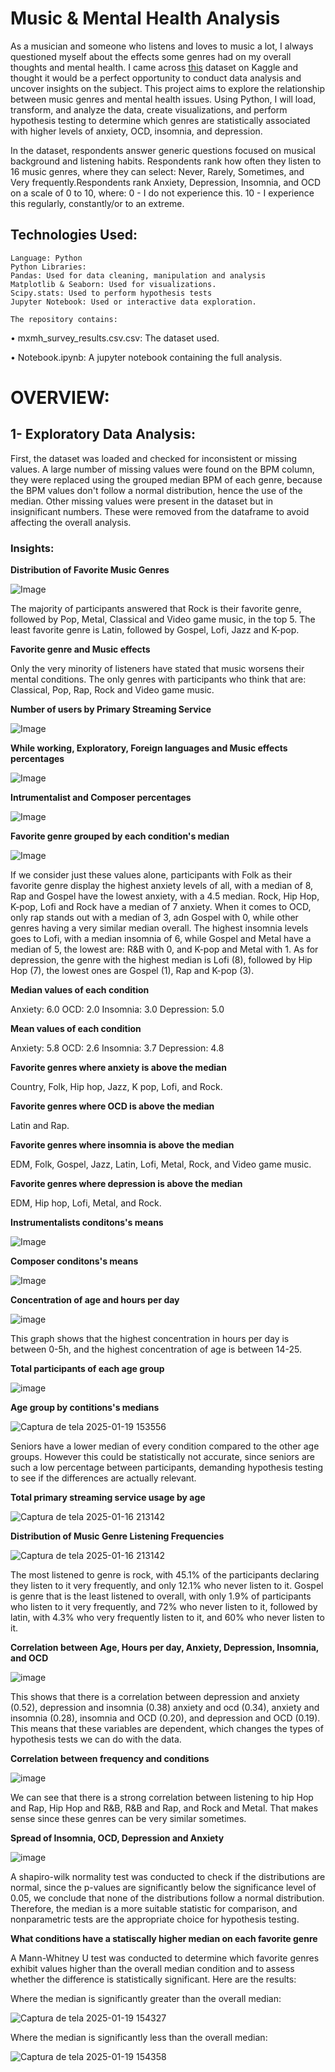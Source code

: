 # Music & Mental Health Analysis

As a musician and someone who listens and loves to music a lot, I always questioned myself about the effects some genres had on my overall thoughts and mental health. I came across [this](https://www.kaggle.com/datasets/catherinerasgaitis/mxmh-survey-results/data) dataset on Kaggle and thought it would be a perfect opportunity to conduct data analysis and uncover insights on the subject. This project aims to explore the relationship between music genres and mental health issues. Using Python, I will load, transform, and analyze the data, create visualizations, and perform hypothesis testing to determine which genres are statistically associated with higher levels of anxiety, OCD, insomnia, and depression.

In the dataset, respondents answer generic questions focused on musical background and listening habits. Respondents rank how often they listen to 16 music genres, where they can select: Never, Rarely, Sometimes, and Very frequently.Respondents rank Anxiety, Depression, Insomnia, and OCD on a scale of 0 to 10, where: 0 - I do not experience this. 10 - I experience this regularly, constantly/or to an extreme.

## Technologies Used:


    Language: Python
    Python Libraries:
    Pandas: Used for data cleaning, manipulation and analysis
    Matplotlib & Seaborn: Used for visualizations.
    Scipy.stats: Used to perform hypothesis tests
    Jupyter Notebook: Used or interactive data exploration.

    The repository contains:

• mxmh_survey_results.csv.csv: The dataset used.

• Notebook.ipynb: A jupyter notebook containing the full analysis.

# OVERVIEW:

## 1- Exploratory Data Analysis:

First, the dataset was loaded and checked for inconsistent or missing values. A large number of missing values were found on the BPM column, they were replaced using the grouped median BPM of each genre, because the BPM values don't follow a normal distribution, hence the use of the median. Other missing values were present in the dataset but in insignificant numbers. These were removed from the dataframe to avoid affecting the overall analysis.

### Insights:

**Distribution of Favorite Music Genres**

![Image](https://github.com/user-attachments/assets/845d4457-e2a3-45af-9417-a715594e09e6)

The majority of participants answered that Rock is their favorite genre, followed by Pop, Metal, Classical and Video game music, in the top 5. The least favorite genre is Latin, followed by Gospel, Lofi, Jazz and K-pop.

**Favorite genre and Music effects**

Only the very minority of listeners have stated that music worsens their mental conditions. The only genres with participants who think that are: Classical, Pop, Rap, Rock and Video game music.

**Number of users by Primary Streaming Service**

![Image](https://github.com/user-attachments/assets/2ccba8e1-2741-4d96-bf58-1c27d5358108)

**While working, Exploratory, Foreign languages and Music effects percentages**

![Image](https://github.com/user-attachments/assets/b05ef4b7-d5bc-45d5-9fa8-0c9491fb4d96)

**Intrumentalist and Composer percentages**

![Image](https://github.com/user-attachments/assets/2a30cb15-e281-48bf-9459-0bec12734f79)

**Favorite genre grouped by each condition's median**

![Image](https://github.com/user-attachments/assets/9197bc60-7a74-4ad7-94ea-813ffb8c6028)

If we consider just these values alone, participants with Folk as their favorite genre display the highest anxiety levels of all, with a median of 8, Rap and Gospel have the lowest anxiety, with a 4.5 median. Rock, Hip Hop, K-pop, Lofi and Rock have a median of 7 anxiety. When it comes to OCD, only rap stands out with a median of 3, adn Gospel with 0, while other genres having a very similar median overall. The highest insomnia levels goes to Lofi, with a median insomnia of 6, while Gospel and Metal have a median of 5, the lowest are: R&B with 0, and K-pop and Metal with 1. As for depression, the genre with the highest median is Lofi (8), followed by Hip Hop (7), the lowest ones are Gospel (1), Rap and K-pop (3).

**Median values of each condition**

Anxiety:      6.0
OCD:          2.0
Insomnia:     3.0
Depression:   5.0

**Mean values of each condition**

Anxiety:       5.8
OCD:           2.6
Insomnia:      3.7
Depression:    4.8

**Favorite genres where anxiety is above the median**

Country, Folk, Hip hop, Jazz, K pop, Lofi, and Rock.

**Favorite genres where OCD is above the median**

Latin and Rap.

**Favorite genres where insomnia is above the median**

EDM, Folk, Gospel, Jazz, Latin, Lofi, Metal, Rock, and Video game music.

**Favorite genres where depression is above the median**

EDM, Hip hop, Lofi, Metal, and Rock.

**Instrumentalists conditons's means**

![Image](https://github.com/user-attachments/assets/8ad5c943-6976-41af-ad67-aedbb143ee06)

**Composer conditons's means**

![Image](https://github.com/user-attachments/assets/1c17beaa-fef0-4145-af4c-c7bf0d356d5d)

**Concentration of age and hours per day**

![image](https://github.com/user-attachments/assets/e3f70c6e-45f5-4b07-ae95-9d5b823fbb06)

This graph shows that the highest concentration in hours per day is between 0-5h, and the highest concentration of age is between 14-25.

**Total participants of each age group**

![image](https://github.com/user-attachments/assets/0bec8970-1a33-4065-918b-f87476e4dd67)

**Age group by contitions's medians**

![Captura de tela 2025-01-19 153556](https://github.com/user-attachments/assets/107e0602-b502-4c40-b3dc-eb87c29c113a)

Seniors have a lower median of every condition compared to the other age groups. However this could be statistically not accurate, since seniors are such a low percentage between participants, demanding hypothesis testing to see if the differences are actually relevant.

**Total primary streaming service usage by age**

![Captura de tela 2025-01-16 213142](https://github.com/user-attachments/assets/8dd8b087-8e22-4548-ae18-6ac41110935c)

**Distribution of Music Genre Listening Frequencies**

![Captura de tela 2025-01-16 213142](https://github.com/user-attachments/assets/ac6c563d-2bda-4ec3-bf34-a9cbf14ca484)

The most listened to genre is rock, with 45.1% of the participants declaring they listen to it very frequently, and only 12.1% who never listen to it. Gospel is genre that is the least listened to overall, with only 1.9% of participants who listen to it very frequently, and 72% who never listen to it, followed by latin, with 4.3% who very frequently listen to it, and 60% who never listen to it.

**Correlation between Age, Hours per day, Anxiety, Depression, Insomnia, and OCD**

![image](https://github.com/user-attachments/assets/9d14f194-7a01-4fb6-8b8c-632e4ac05eed)

This shows that there is a correlation between depression and anxiety (0.52), depression and insomnia (0.38) anxiety and ocd (0.34), anxiety and insomnia (0.28), insomnia and OCD (0.20), and depression and OCD (0.19). This means that these variables are dependent, which changes the types of hypothesis tests we can do with the data.

**Correlation between frequency and conditions**

![image](https://github.com/user-attachments/assets/232fa57a-d486-4d19-b3d0-7a44316c5224)

We can see that there is a strong correlation between listening to hip Hop and Rap, Hip Hop and R&B, R&B and Rap, and Rock and Metal. That makes sense since these genres can be very similar sometimes.

**Spread of Insomnia, OCD, Depression and Anxiety**

![image](https://github.com/user-attachments/assets/73b9753f-7e1c-402b-b2f3-b8525c4c211f)

A shapiro-wilk normality test was conducted to check if the distributions are normal, since the p-values are significantly below the significance level of 0.05, we conclude that none of the distributions follow a normal distribution. Therefore, the median is a more suitable statistic for comparison, and nonparametric tests are the appropriate choice for hypothesis testing.

**What conditions have a statiscally higher median on each favorite genre**

A Mann-Whitney U test was conducted to determine which favorite genres exhibit values higher than the overall median condition and to assess whether the difference is statistically significant. Here are the results: 

Where the median is significantly greater than the overall median: 

![Captura de tela 2025-01-19 154327](https://github.com/user-attachments/assets/a4830a83-a865-4bb4-89bd-5cbf2f047d54)

Where the median is significantly less than the overall median:

![Captura de tela 2025-01-19 154358](https://github.com/user-attachments/assets/0e3cbb7a-744b-4cfc-8445-30cccdde27a2)


